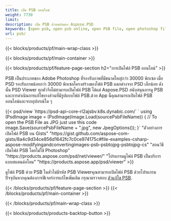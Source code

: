 ```yaml
---
title: เปิด PSB ออนไลน์
weight: 7730
limit: 
description: เปิด PSB ด้วยพลังของ Aspose.PSD
keywords: [open psb, open psb online, open PSB file, open photoshop file, preview psb]
url: psb/
---
```


{{< blocks/products/pf/main-wrap-class >}}

{{< blocks/products/pf/main-container >}}

{{< blocks/products/pf/feature-page-section h2="การเปิดไฟล์ PSB ออนไลน์" >}}
<p>PSB เป็นประเภทของ Adobe Photoshop ที่รองรับภาพที่มีขนาดใหญ่กว่า 30000 พิกเซล เมื่อ PSD รองรับภาพน้อยกว่า 30000 พิกเซลโครงสร้างของไฟล์ PSB แตกต่างจาก PSD เล็กน้อย ดังนั้น PSD Viewer ทุกตัวจึงไม่สามารถเปิดไฟล์ PSB ได้แต่ Aspose.PSD สนับสนุนการดู PSB และการดำเนินการแก้ไขบางส่วนที่มีรูปแบบไฟล์ PSB.ด้วย App นี้คุณสามารถเปิดไฟล์ PSB ออนไลน์และจากอุปกรณ์ใด ๆ</p>
{{< psd/view `https://psd-api-core-rl2ajsbv.k8s.dynabic.com/` 
`    using (PsdImage image = (PsdImage)Image.Load(sourcePsbFileName))
    {
	    // To open the PSB File as JPG just use this code
        image.Save(sourcePsbFileName + ".jpg",  new JpegOptions());
    }` 
"ตัวอย่างการเปิดไฟล์ PSB บน Gists" "https://gist.github.com/aspose-com-gists/8a4c9d34ce856d1642fc7c0ce974175c#file-examples-csharp-aspose-modifyingandconvertingimages-psb-psbtojpg-psbtojpg-cs" 
"สอนวิธีเปิดไฟล์ PSB โดยไม่ใช้ Photoshop" "https://products.aspose.com/psd/net/viewer/" 
"โปรแกรมดูไฟล์ PSB เป็นบริการแบบสแตนด์อโลน" "https://products.aspose.app/psd/viewer" >}}
<p>ดูไฟล์ PSB ด้วย PSB ในตัวไม่มีรหัส PSB Viewerคุณสามารถเปิดไฟล์ PSB ด้วยโปรแกรมปัจจุบันหากคุณต้องการฟีเจอร์การแก้ไขเพิ่มเติม กรุณาตรวจสอบ <a href="https://products.aspose.app/psd/template-editor">ตัวแก้ไข PSB</a>.</p>
{{< /blocks/products/pf/feature-page-section >}}
{{< /blocks/products/pf/main-container >}}


{{< /blocks/products/pf/main-wrap-class >}}

{{< blocks/products/products-backtop-button >}}
